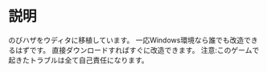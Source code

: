 # 説明
のびハザをウディタに移植しています。
一応Windows環境なら誰でも改造できるはずです。
直接ダウンロードすればすぐに改造できます。
注意:このゲームで起きたトラブルは全て自己責任になります。
